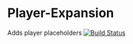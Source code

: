 # Player-Expansion
Adds player placeholders
[![Build Status](http://ci.extendedclip.com/buildStatus/icon?job=Player-Expansion)](http://ci.extendedclip.com/job/Player-Expansion/)